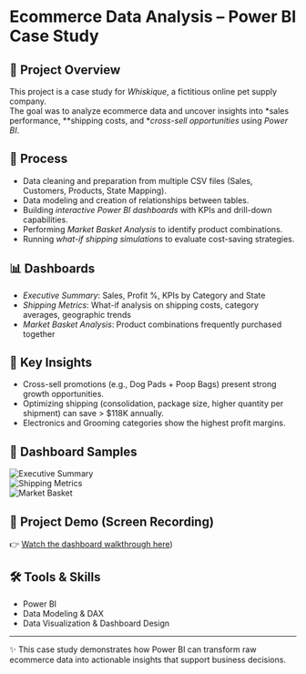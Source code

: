 # Ecommerce Data Analysis – Power BI Case Study

## 📌 Project Overview
This project is a case study for *Whiskique*, a fictitious online pet supply company.  
The goal was to analyze ecommerce data and uncover insights into *sales performance, **shipping costs, and **cross-sell opportunities* using *Power BI*.

## 🔧 Process
- Data cleaning and preparation from multiple CSV files (Sales, Customers, Products, State Mapping).  
- Data modeling and creation of relationships between tables.  
- Building *interactive Power BI dashboards* with KPIs and drill-down capabilities.  
- Performing *Market Basket Analysis* to identify product combinations.  
- Running *what-if shipping simulations* to evaluate cost-saving strategies.  

## 📊 Dashboards
- *Executive Summary*: Sales, Profit %, KPIs by Category and State  
- *Shipping Metrics*: What-if analysis on shipping costs, category averages, geographic trends  
- *Market Basket Analysis*: Product combinations frequently purchased together  

## 🚀 Key Insights
- Cross-sell promotions (e.g., Dog Pads + Poop Bags) present strong growth opportunities.  
- Optimizing shipping (consolidation, package size, higher quantity per shipment) can save > $118K annually.  
- Electronics and Grooming categories show the highest profit margins.  

## 📸 Dashboard Samples
![Executive Summary]([screenshots/executive_summary.jpg](https://github.com/AzadehHamidzad/Whiskique_Ecommerce_Data_Analysis_PowerBI/blob/8b1772ab7013f1a1809748709e3b2b1dd6472d35/Executive_Summary.png))  
![Shipping Metrics]([screenshots/shipping_metrics.jpg](https://github.com/AzadehHamidzad/Whiskique_Ecommerce_Data_Analysis_PowerBI/blob/a33776104f5391cba827dc22f27d964a094a8532/Shipping_Metrics.png))  
![Market Basket]([screenshots/market_basket.jpg](https://github.com/AzadehHamidzad/Whiskique_Ecommerce_Data_Analysis_PowerBI/blob/a33776104f5391cba827dc22f27d964a094a8532/Market_Basket_Analysis.png))  

## 🎥 Project Demo (Screen Recording)
👉 [Watch the dashboard walkthrough here](https://github.com/AzadehHamidzad/Whiskique_Ecommerce_Data_Analysis_PowerBI/blob/8b1772ab7013f1a1809748709e3b2b1dd6472d35/Ecommerce_PowerBI_Dashboard.mov))  

## 🛠 Tools & Skills
- Power BI  
- Data Modeling & DAX  
- Data Visualization & Dashboard Design  

---
✨ This case study demonstrates how Power BI can transform raw ecommerce data into actionable insights that support business decisions.
